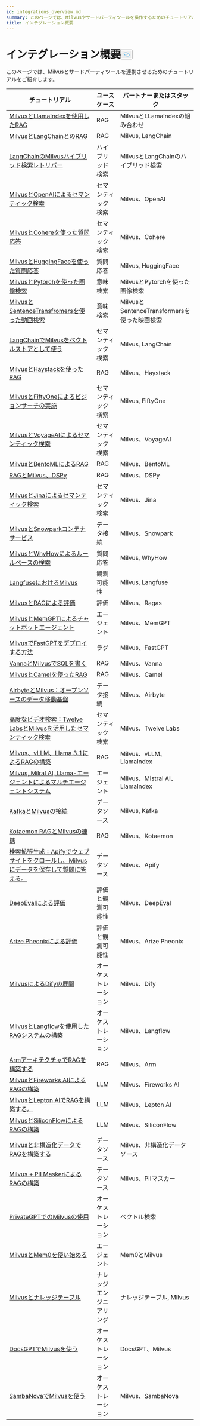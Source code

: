 ```yaml
---
id: integrations_overview.md
summary: このページでは、Milvusやサードパーティツールを操作するためのチュートリアルのリストを提供します。
title: インテグレーション概要
---
```

<h1 id="Integrations-Overview" class="common-anchor-header">インテグレーション概要<button data-href="#Integrations-Overview" class="anchor-icon" translate="no">
      <svg translate="no"
        aria-hidden="true"
        focusable="false"
        height="20"
        version="1.1"
        viewBox="0 0 16 16"
        width="16"
      >
        <path
          fill="#0092E4"
          fill-rule="evenodd"
          d="M4 9h1v1H4c-1.5 0-3-1.69-3-3.5S2.55 3 4 3h4c1.45 0 3 1.69 3 3.5 0 1.41-.91 2.72-2 3.25V8.59c.58-.45 1-1.27 1-2.09C10 5.22 8.98 4 8 4H4c-.98 0-2 1.22-2 2.5S3 9 4 9zm9-3h-1v1h1c1 0 2 1.22 2 2.5S13.98 12 13 12H9c-.98 0-2-1.22-2-2.5 0-.83.42-1.64 1-2.09V6.25c-1.09.53-2 1.84-2 3.25C6 11.31 7.55 13 9 13h4c1.45 0 3-1.69 3-3.5S14.5 6 13 6z"
        ></path>
      </svg>
    </button></h1><p>このページでは、Milvusとサードパーティツールを連携させるためのチュートリアルをご紹介します。</p>
<table>
<thead>
<tr><th>チュートリアル</th><th>ユースケース</th><th>パートナーまたはスタック</th></tr>
</thead>
<tbody>
<tr><td><a href="/docs/ja/integrate_with_llamaindex.md">MilvusとLlamaIndexを使用したRAG</a></td><td>RAG</td><td>MilvusとLLamaIndexの組み合わせ</td></tr>
<tr><td><a href="/docs/ja/integrate_with_langchain.md">MilvusとLangChainとのRAG</a></td><td>RAG</td><td>Milvus, LangChain</td></tr>
<tr><td><a href="/docs/ja/milvus_hybrid_search_retriever.md">LangChainのMilvusハイブリッド検索レトリバー</a></td><td>ハイブリッド検索</td><td>MilvusとLangChainのハイブリッド検索</td></tr>
<tr><td><a href="/docs/ja/integrate_with_openai.md">MilvusとOpenAIによるセマンティック検索</a></td><td>セマンティック検索</td><td>Milvus、OpenAI</td></tr>
<tr><td><a href="/docs/ja/integrate_with_cohere.md">MilvusとCohereを使った質問応答</a></td><td>セマンティック検索</td><td>Milvus、Cohere</td></tr>
<tr><td><a href="/docs/ja/integrate_with_hugging-face.md">MilvusとHuggingFaceを使った質問応答</a></td><td>質問応答</td><td>Milvus, HuggingFace</td></tr>
<tr><td><a href="/docs/ja/integrate_with_pytorch.md">MilvusとPytorchを使った画像検索</a></td><td>意味検索</td><td>MilvusとPytorchを使った画像検索</td></tr>
<tr><td><a href="/docs/ja/integrate_with_sentencetransformers.md">MilvusとSentenceTransfromersを使った動画検索</a></td><td>意味検索</td><td>MilvusとSentenceTransformersを使った映画検索</td></tr>
<tr><td><a href="/docs/ja/basic_usage_langchain.md">LangChainでMilvusをベクトルストアとして使う</a></td><td>セマンティック検索</td><td>Milvus, LangChain</td></tr>
<tr><td><a href="/docs/ja/integrate_with_haystack.md">MilvusとHaystackを使ったRAG</a></td><td>RAG</td><td>Milvus、Haystack</td></tr>
<tr><td><a href="/docs/ja/integrate_with_voxel51.md">MilvusとFiftyOneによるビジョンサーチの実施</a></td><td>セマンティック検索</td><td>Milvus, FiftyOne</td></tr>
<tr><td><a href="/docs/ja/integrate_with_voyageai.md">MilvusとVoyageAIによるセマンティック検索</a></td><td>セマンティック検索</td><td>Milvus、VoyageAI</td></tr>
<tr><td><a href="/docs/ja/integrate_with_bentoml.md">MilvusとBentoMLによるRAG</a></td><td>RAG</td><td>Milvus、BentoML</td></tr>
<tr><td><a href="/docs/ja/integrate_with_dspy.md">RAGとMilvus、DSPy</a></td><td>RAG</td><td>Milvus、DSPy</td></tr>
<tr><td><a href="/docs/ja/integrate_with_jina.md">MilvusとJinaによるセマンティック検索</a></td><td>セマンティック検索</td><td>Milvus、Jina</td></tr>
<tr><td><a href="/docs/ja/integrate_with_snowpark.md">MilvusとSnowparkコンテナサービス</a></td><td>データ接続</td><td>Milvus、Snowpark</td></tr>
<tr><td><a href="/docs/ja/integrate_with_whyhow.md">MilvusとWhyHowによるルールベースの検索</a></td><td>質問応答</td><td>Milvus, WhyHow</td></tr>
<tr><td><a href="/docs/ja/integrate_with_langfuse.md">LangfuseにおけるMilvus</a></td><td>観測可能性</td><td>Milvus, Langfuse</td></tr>
<tr><td><a href="/docs/ja/integrate_with_ragas.md">MilvusとRAGによる評価</a></td><td>評価</td><td>Milvus、Ragas</td></tr>
<tr><td><a href="/docs/ja/integrate_with_memgpt.md">MilvusとMemGPTによるチャットボットエージェント</a></td><td>エージェント</td><td>Milvus、MemGPT</td></tr>
<tr><td><a href="/docs/ja/integrate_with_fastgpt.md">MilvusでFastGPTをデプロイする方法</a></td><td>ラグ</td><td>Milvus、FastGPT</td></tr>
<tr><td><a href="/docs/ja/integrate_with_vanna.md">VannaとMilvusでSQLを書く</a></td><td>RAG</td><td>Milvus、Vanna</td></tr>
<tr><td><a href="/docs/ja/integrate_with_camel.md">MilvusとCamelを使ったRAG</a></td><td>RAG</td><td>Milvus、Camel</td></tr>
<tr><td><a href="/docs/ja/integrate_with_airbyte.md">AirbyteとMilvus：オープンソースのデータ移動基盤</a></td><td>データ接続</td><td>Milvus、Airbyte</td></tr>
<tr><td><a href="/docs/ja/video_search_with_twelvelabs_and_milvus.md">高度なビデオ検索：Twelve LabsとMilvusを活用したセマンティック検索</a></td><td>セマンティック検索</td><td>Milvus、Twelve Labs</td></tr>
<tr><td><a href="/docs/ja/milvus_rag_with_vllm.md">Milvus、vLLM、Llama 3.1によるRAGの構築</a></td><td>RAG</td><td>Milvus、vLLM、LlamaIndex</td></tr>
<tr><td><a href="/docs/ja/llama_agents_metadata.md">Milvus, Milral AI, Llama-エージェントによるマルチエージェントシステム</a></td><td>エージェント</td><td>Milvus、Mistral AI、LlamaIndex</td></tr>
<tr><td><a href="/docs/ja/kafka-connect-milvus.md">KafkaとMilvusの接続</a></td><td>データソース</td><td>Milvus, Kafka</td></tr>
<tr><td><a href="/docs/ja/kotaemon_with_milvus.md">Kotaemon RAGとMilvusの連携</a></td><td>RAG</td><td>Milvus、Kotaemon</td></tr>
<tr><td><a href="/docs/ja/apify_milvus_rag.md">検索拡張生成：Apifyでウェブサイトをクロールし、Milvusにデータを保存して質問に答える。</a></td><td>データソース</td><td>Milvus、Apify</td></tr>
<tr><td><a href="/docs/ja/evaluation_with_deepeval.md">DeepEvalによる評価</a></td><td>評価と観測可能性</td><td>Milvus、DeepEval</td></tr>
<tr><td><a href="/docs/ja/evaluation_with_phoenix.md">Arize Pheonixによる評価</a></td><td>評価と観測可能性</td><td>Milvus、Arize Pheonix</td></tr>
<tr><td><a href="/docs/ja/dify_with_milvus.md">MilvusによるDifyの展開</a></td><td>オーケストレーション</td><td>Milvus、Dify</td></tr>
<tr><td><a href="/docs/ja/rag_with_langflow.md">MilvusとLangflowを使用したRAGシステムの構築</a></td><td>オーケストレーション</td><td>Milvus、Langflow</td></tr>
<tr><td><a href="/docs/ja/build_rag_on_arm.md">ArmアーキテクチャでRAGを構築する</a></td><td>RAG</td><td>Milvus、Arm</td></tr>
<tr><td><a href="/docs/ja/build_RAG_with_milvus_and_fireworks.md">MilvusとFireworks AIによるRAGの構築</a></td><td>LLM</td><td>Milvus、Fireworks AI</td></tr>
<tr><td><a href="/docs/ja/build_RAG_with_milvus_and_lepton.md">MilvusとLepton AIでRAGを構築する。</a></td><td>LLM</td><td>Milvus、Lepton AI</td></tr>
<tr><td><a href="/docs/ja/build_RAG_with_milvus_and_siliconflow">MilvusとSiliconFlowによるRAGの構築</a></td><td>LLM</td><td>Milvus、SiliconFlow</td></tr>
<tr><td><a href="/docs/ja/rag_with_milvus_and_unstructured.md">Milvusと非構造化データでRAGを構築する</a></td><td>データソース</td><td>Milvus、非構造化データソース</td></tr>
<tr><td><a href="/docs/ja/RAG_with_pii_and_milvus.md">Milvus + PII MaskerによるRAGの構築</a></td><td>データソース</td><td>Milvus、PIIマスカー</td></tr>
<tr><td><a href="/docs/ja/use_milvus_in_private_gpt.md">PrivateGPTでのMilvusの使用</a></td><td>オーケストレーション</td><td>ベクトル検索</td></tr>
<tr><td><a href="/docs/ja/quickstart_mem0_with_milvus.md">MilvusとMem0を使い始める</a></td><td>エージェント</td><td>Mem0とMilvus</td></tr>
<tr><td><a href="/docs/ja/knowledge_table_with_milvus.md">Milvusとナレッジテーブル</a></td><td>ナレッジエンジニアリング</td><td>ナレッジテーブル, Milvus</td></tr>
<tr><td><a href="/docs/ja/use_milvus_in_docsgpt.md">DocsGPTでMilvusを使う</a></td><td>オーケストレーション</td><td>DocsGPT、Milvus</td></tr>
<tr><td><a href="/docs/ja/use_milvus_with_sambanova.md">SambaNovaでMilvusを使う</a></td><td>オーケストレーション</td><td>Milvus、SambaNova</td></tr>
</tbody>
</table>
